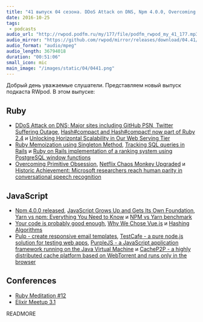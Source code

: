 ```yaml
---
title: "41 выпуск 04 сезона. DDoS Attack on DNS, Npm 4.0.0, Overcoming Primitive Obsession, JS Foundation, Pulp, TestCafe и прочее"
date: 2016-10-25
tags:
 - podcasts
audio_url: "http://rwpod.podfm.ru/my/177/file/podfm_rwpod_my_41_177.mp3"
audio_mirror: "https://github.com/rwpod/mirror/releases/download/04.41/0441.mp3"
audio_format: "audio/mpeg"
audio_length: 36794018
duration: "00:51:06"
small_icon: mic
main_image: "/images/static/04/0441.png"
---
```


Добрый день уважаемые слушатели. Представляем новый выпуск подкаста RWpod. В этом выпуске:

## Ruby

 - [DDoS Attack on DNS; Major sites including GitHub PSN, Twitter Suffering Outage](https://www.hackread.com/ddos-attack-dns-sites-suffer-outage/), [Hash#compact and Hash#compact! now part of Ruby 2.4](http://blog.bigbinary.com/2016/10/24/hash-compact-and-hash-compact-now-part-of-ruby-2-4.html) и [Unlocking Horizontal Scalability in Our Web Serving Tier](https://medium.com/airbnb-engineering/unlocking-horizontal-scalability-in-our-web-serving-tier-d907449cdbcf)
 - [Ruby Memoization using Singleton Method](http://www.techoalien.com/2016/10/ruby-memoization-using-singleton-method.html), [Tracking SQL queries in Rails](http://stevenyue.com/blogs/tracking-sql-queries-in-rails/) и [Ruby on Rails implementation of a ranking system using PostgreSQL window functions](http://naturaily.com/blog/post/ruby-on-rails-implementation-of-a-ranking-system-using-postgresql-window-functions)
 - [Overcoming Primitive Obsession](https://blog.dnsimple.com/2016/10/overcoming-primitive-obsession/), [Netflix Chaos Monkey Upgraded](http://techblog.netflix.com/2016/10/netflix-chaos-monkey-upgraded.html) и [Historic Achievement: Microsoft researchers reach human parity in conversational speech recognition](http://blogs.microsoft.com/next/2016/10/18/historic-achievement-microsoft-researchers-reach-human-parity-conversational-speech-recognition/)

## JavaScript

 - [Npm 4.0.0 released](https://github.com/npm/npm/releases/tag/v4.0.0), [JavaScript Grows Up and Gets Its Own Foundation](http://thenewstack.io/javascript-grows-gets-foundation/), [Yarn vs npm: Everything You Need to Know](https://www.sitepoint.com/yarn-vs-npm/) и [NPM vs Yarn benchmark](https://www.berriart.com/blog/2016/10/npm-yarn-benchmark/)
 - [Your code is probably good enough](https://medium.com/front-end-hacking/your-code-is-probably-good-enough-5d15b4df5ac6), [Why We Chose Vue.js](https://about.gitlab.com/2016/10/20/why-we-chose-vue/) и [Hashing Algorithms](https://blog.jscrambler.com/hashing-algorithms/)
 - [Pulp - create responsive email templates](http://pulp.glitchpack.com/), [TestCafe - a pure node.js solution for testing web apps](https://devexpress.github.io/testcafe/), [PurpleJS - a JavaScript application framework running on the Java Virtual Machine](http://purplejs.io/) и [CacheP2P - a highly distributed cache platform based on WebTorrent and runs only in the browser](http://www.cachep2p.com/)

## Conferences

 - [Ruby Meditation #12](https://www.facebook.com/events/343671329299576/)
 - [Elixir Meetup 3.1](https://www.facebook.com/events/556566704546455/)

READMORE

